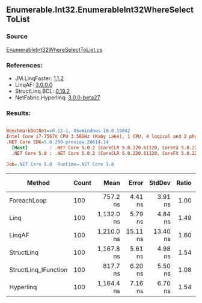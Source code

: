 ﻿## Enumerable.Int32.EnumerableInt32WhereSelectToList

### Source
[EnumerableInt32WhereSelectToList.cs](../LinqBenchmarks/Enumerable/Int32/EnumerableInt32WhereSelectToList.cs)

### References:
- JM.LinqFaster: [1.1.2](https://www.nuget.org/packages/JM.LinqFaster/1.1.2)
- LinqAF: [3.0.0.0](https://www.nuget.org/packages/LinqAF/3.0.0.0)
- StructLinq.BCL: [0.19.2](https://www.nuget.org/packages/StructLinq.BCL/0.19.2)
- NetFabric.Hyperlinq: [3.0.0-beta27](https://www.nuget.org/packages/NetFabric.Hyperlinq/3.0.0-beta27)

### Results:
``` ini

BenchmarkDotNet=v0.12.1, OS=Windows 10.0.19042
Intel Core i7-7567U CPU 3.50GHz (Kaby Lake), 1 CPU, 4 logical and 2 physical cores
.NET Core SDK=5.0.200-preview.20614.14
  [Host]        : .NET Core 5.0.2 (CoreCLR 5.0.220.61120, CoreFX 5.0.220.61120), X64 RyuJIT
  .NET Core 5.0 : .NET Core 5.0.2 (CoreCLR 5.0.220.61120, CoreFX 5.0.220.61120), X64 RyuJIT

Job=.NET Core 5.0  Runtime=.NET Core 5.0  

```
|               Method | Count |       Mean |    Error |   StdDev | Ratio | RatioSD |  Gen 0 | Gen 1 | Gen 2 | Allocated |
|--------------------- |------ |-----------:|---------:|---------:|------:|--------:|-------:|------:|------:|----------:|
|          ForeachLoop |   100 |   757.2 ns |  4.41 ns |  3.91 ns |  1.00 |    0.00 | 0.3281 |     - |     - |     688 B |
|                 Linq |   100 | 1,132.0 ns |  5.79 ns |  4.84 ns |  1.49 |    0.01 | 0.3853 |     - |     - |     808 B |
|               LinqAF |   100 | 1,210.0 ns | 15.11 ns | 13.40 ns |  1.60 |    0.02 | 0.3281 |     - |     - |     688 B |
|           StructLinq |   100 | 1,167.8 ns |  5.61 ns |  4.98 ns |  1.54 |    0.01 | 0.1831 |     - |     - |     384 B |
| StructLinq_IFunction |   100 |   817.7 ns |  6.20 ns |  5.50 ns |  1.08 |    0.01 | 0.1411 |     - |     - |     296 B |
|            Hyperlinq |   100 | 1,164.4 ns |  7.16 ns |  6.70 ns |  1.54 |    0.01 | 0.1755 |     - |     - |     368 B |
